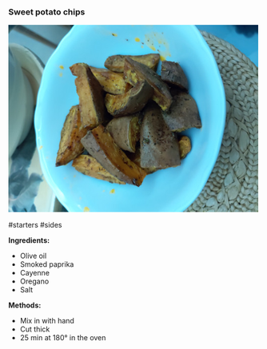 ### Sweet potato chips

![alt](/z_imgs/sweet_potato_s.jpg)

#starters  #sides 

**Ingredients:**
- Olive oil  
- Smoked paprika  
- Cayenne  
- Oregano  
- Salt  

**Methods:**
- Mix in with hand  
- Cut thick  
- 25 min at 180° in the oven

